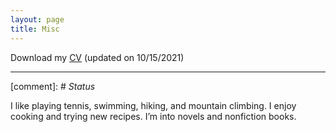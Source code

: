 ```yaml
---
layout: page
title: Misc
---
```


Download my [CV](https://mingzhang-yin.github.io/assets/pdfs/CV_Mingzhang%20Yin.pdf) (updated on 10/15/2021)

___

[comment]: # *Status*


I like playing tennis, swimming, hiking, and mountain climbing. I enjoy cooking and trying new recipes. I’m into novels and nonfiction books. 

